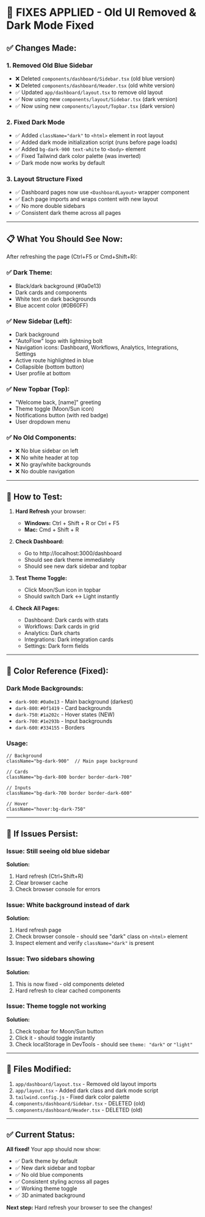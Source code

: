 # 🔧 FIXES APPLIED - Old UI Removed & Dark Mode Fixed

## ✅ Changes Made:

### 1. **Removed Old Blue Sidebar**
- ❌ Deleted `components/dashboard/Sidebar.tsx` (old blue version)
- ❌ Deleted `components/dashboard/Header.tsx` (old white version)
- ✅ Updated `app/dashboard/layout.tsx` to remove old layout
- ✅ Now using new `components/layout/Sidebar.tsx` (dark version)
- ✅ Now using new `components/layout/Topbar.tsx` (dark version)

### 2. **Fixed Dark Mode**
- ✅ Added `className="dark"` to `<html>` element in root layout
- ✅ Added dark mode initialization script (runs before page loads)
- ✅ Added `bg-dark-900 text-white` to `<body>` element
- ✅ Fixed Tailwind dark color palette (was inverted)
- ✅ Dark mode now works by default

### 3. **Layout Structure Fixed**
- ✅ Dashboard pages now use `<DashboardLayout>` wrapper component
- ✅ Each page imports and wraps content with new layout
- ✅ No more double sidebars
- ✅ Consistent dark theme across all pages

---

## 📋 What You Should See Now:

After refreshing the page (Ctrl+F5 or Cmd+Shift+R):

### ✅ **Dark Theme:**
- Black/dark background (#0a0e13)
- Dark cards and components
- White text on dark backgrounds
- Blue accent color (#0B60FF)

### ✅ **New Sidebar (Left):**
- Dark background
- "AutoFlow" logo with lightning bolt
- Navigation icons: Dashboard, Workflows, Analytics, Integrations, Settings
- Active route highlighted in blue
- Collapsible (bottom button)
- User profile at bottom

### ✅ **New Topbar (Top):**
- "Welcome back, [name]" greeting
- Theme toggle (Moon/Sun icon)
- Notifications button (with red badge)
- User dropdown menu

### ✅ **No Old Components:**
- ❌ No blue sidebar on left
- ❌ No white header at top
- ❌ No gray/white backgrounds
- ❌ No double navigation

---

## 🔄 How to Test:

1. **Hard Refresh** your browser:
   - **Windows:** Ctrl + Shift + R or Ctrl + F5
   - **Mac:** Cmd + Shift + R

2. **Check Dashboard:**
   - Go to http://localhost:3000/dashboard
   - Should see dark theme immediately
   - Should see new dark sidebar and topbar

3. **Test Theme Toggle:**
   - Click Moon/Sun icon in topbar
   - Should switch Dark ↔ Light instantly

4. **Check All Pages:**
   - Dashboard: Dark cards with stats
   - Workflows: Dark cards in grid
   - Analytics: Dark charts
   - Integrations: Dark integration cards
   - Settings: Dark form fields

---

## 🎨 Color Reference (Fixed):

### Dark Mode Backgrounds:
- `dark-900`: `#0a0e13` - Main background (darkest)
- `dark-800`: `#0f1419` - Card backgrounds
- `dark-750`: `#1a202c` - Hover states (NEW)
- `dark-700`: `#1e293b` - Input backgrounds
- `dark-600`: `#334155` - Borders

### Usage:
```tsx
// Background
className="bg-dark-900"  // Main page background

// Cards  
className="bg-dark-800 border border-dark-700"

// Inputs
className="bg-dark-700 border border-dark-600"

// Hover
className="hover:bg-dark-750"
```

---

## 🐛 If Issues Persist:

### Issue: Still seeing old blue sidebar
**Solution:**
1. Hard refresh (Ctrl+Shift+R)
2. Clear browser cache
3. Check browser console for errors

### Issue: White background instead of dark
**Solution:**
1. Hard refresh page
2. Check browser console - should see "dark" class on `<html>` element
3. Inspect element and verify `className="dark"` is present

### Issue: Two sidebars showing
**Solution:**
1. This is now fixed - old components deleted
2. Hard refresh to clear cached components

### Issue: Theme toggle not working
**Solution:**
1. Check topbar for Moon/Sun button
2. Click it - should toggle instantly
3. Check localStorage in DevTools - should see `theme: "dark"` or `"light"`

---

## 📁 Files Modified:

1. `app/dashboard/layout.tsx` - Removed old layout imports
2. `app/layout.tsx` - Added dark class and dark mode script
3. `tailwind.config.js` - Fixed dark color palette
4. `components/dashboard/Sidebar.tsx` - DELETED (old)
5. `components/dashboard/Header.tsx` - DELETED (old)

---

## ✅ Current Status:

**All fixed!** Your app should now show:
- ✅ Dark theme by default
- ✅ New dark sidebar and topbar
- ✅ No old blue components
- ✅ Consistent styling across all pages
- ✅ Working theme toggle
- ✅ 3D animated background

**Next step:** Hard refresh your browser to see the changes!
